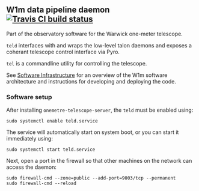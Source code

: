 ## W1m data pipeline daemon [![Travis CI build status](https://travis-ci.org/warwick-one-metre/teld.svg?branch=master)](https://travis-ci.org/warwick-one-metre/teld)

Part of the observatory software for the Warwick one-meter telescope.

`teld` interfaces with and wraps the low-level talon daemons and exposes a
coherant telescope control interface via Pyro.

`tel` is a commandline utility for controlling the telescope.

See [Software Infrastructure](https://github.com/warwick-one-metre/docs/wiki/Software-Infrastructure) for an overview of the W1m software architecture and instructions for developing and deploying the code.

### Software setup

After installing `onemetre-telescope-server`, the `teld` must be enabled using:
```
sudo systemctl enable teld.service
```

The service will automatically start on system boot, or you can start it immediately using:
```
sudo systemctl start teld.service
```

Next, open a port in the firewall so that other machines on the network can access the daemon:
```
sudo firewall-cmd --zone=public --add-port=9003/tcp --permanent
sudo firewall-cmd --reload
```


